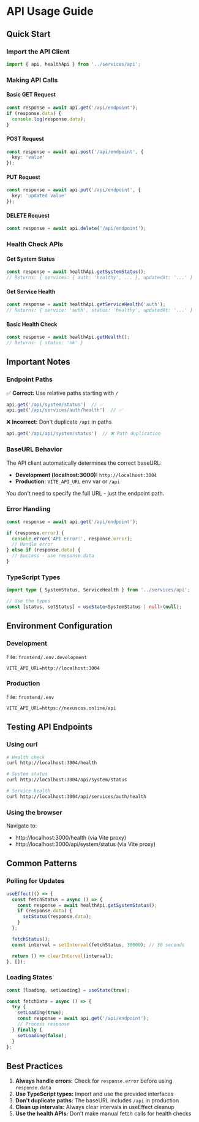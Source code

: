 # API Usage Guide

## Quick Start

### Import the API Client

```typescript
import { api, healthApi } from '../services/api';
```

### Making API Calls

#### Basic GET Request
```typescript
const response = await api.get('/api/endpoint');
if (response.data) {
  console.log(response.data);
}
```

#### POST Request
```typescript
const response = await api.post('/api/endpoint', { 
  key: 'value' 
});
```

#### PUT Request
```typescript
const response = await api.put('/api/endpoint', { 
  key: 'updated value' 
});
```

#### DELETE Request
```typescript
const response = await api.delete('/api/endpoint');
```

### Health Check APIs

#### Get System Status
```typescript
const response = await healthApi.getSystemStatus();
// Returns: { services: { auth: 'healthy', ... }, updatedAt: '...' }
```

#### Get Service Health
```typescript
const response = await healthApi.getServiceHealth('auth');
// Returns: { service: 'auth', status: 'healthy', updatedAt: '...' }
```

#### Basic Health Check
```typescript
const response = await healthApi.getHealth();
// Returns: { status: 'ok' }
```

## Important Notes

### Endpoint Paths

✅ **Correct:** Use relative paths starting with `/`
```typescript
api.get('/api/system/status')  // ✅
api.get('/api/services/auth/health')  // ✅
```

❌ **Incorrect:** Don't duplicate `/api` in paths
```typescript
api.get('/api/api/system/status')  // ❌ Path duplication
```

### BaseURL Behavior

The API client automatically determines the correct baseURL:

- **Development (localhost:3000):** `http://localhost:3004`
- **Production:** `VITE_API_URL` env var or `/api`

You don't need to specify the full URL - just the endpoint path.

### Error Handling

```typescript
const response = await api.get('/api/endpoint');

if (response.error) {
  console.error('API Error:', response.error);
  // Handle error
} else if (response.data) {
  // Success - use response.data
}
```

### TypeScript Types

```typescript
import type { SystemStatus, ServiceHealth } from '../services/api';

// Use the types
const [status, setStatus] = useState<SystemStatus | null>(null);
```

## Environment Configuration

### Development
File: `frontend/.env.development`
```env
VITE_API_URL=http://localhost:3004
```

### Production
File: `frontend/.env`
```env
VITE_API_URL=https://nexuscos.online/api
```

## Testing API Endpoints

### Using curl
```bash
# Health check
curl http://localhost:3004/health

# System status
curl http://localhost:3004/api/system/status

# Service health
curl http://localhost:3004/api/services/auth/health
```

### Using the browser
Navigate to:
- http://localhost:3000/health (via Vite proxy)
- http://localhost:3000/api/system/status (via Vite proxy)

## Common Patterns

### Polling for Updates
```typescript
useEffect(() => {
  const fetchStatus = async () => {
    const response = await healthApi.getSystemStatus();
    if (response.data) {
      setStatus(response.data);
    }
  };

  fetchStatus();
  const interval = setInterval(fetchStatus, 30000); // 30 seconds

  return () => clearInterval(interval);
}, []);
```

### Loading States
```typescript
const [loading, setLoading] = useState(true);

const fetchData = async () => {
  try {
    setLoading(true);
    const response = await api.get('/api/endpoint');
    // Process response
  } finally {
    setLoading(false);
  }
};
```

## Best Practices

1. **Always handle errors:** Check for `response.error` before using `response.data`
2. **Use TypeScript types:** Import and use the provided interfaces
3. **Don't duplicate paths:** The baseURL includes `/api` in production
4. **Clean up intervals:** Always clear intervals in useEffect cleanup
5. **Use the health APIs:** Don't make manual fetch calls for health checks

